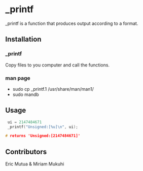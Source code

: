 # _printf

_printf is a function that produces output according to a format.


## Installation
### _printf
Copy files to you computer and call the functions.
### man page
* sudo cp _printf.1 /usr/share/man/man1/
* sudo mandb 

## Usage

``` C
 ui = 2147484671
 _printf("Unsigned:[%u]\n", ui);

# returns 'Unsigned:[2147484671]'

```

## Contributors

Eric Mutua &
Miriam Mukuhi
